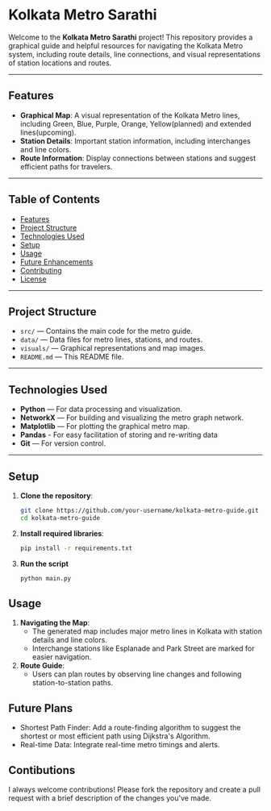 # Kolkata Metro Sarathi

Welcome to the **Kolkata Metro Sarathi** project! This repository provides a graphical guide and helpful resources for navigating the Kolkata Metro system, including route details, line connections, and visual representations of station locations and routes.

---

## Features

- **Graphical Map**: A visual representation of the Kolkata Metro lines, including Green, Blue, Purple, Orange, Yellow(planned) and extended lines(upcoming).
- **Station Details**: Important station information, including interchanges and line colors.
- **Route Information**: Display connections between stations and suggest efficient paths for travelers.

---

## Table of Contents

- [Features](#features)
- [Project Structure](#project-structure)
- [Technologies Used](#technologies-used)
- [Setup](#setup)
- [Usage](#usage)
- [Future Enhancements](#future-enhancements)
- [Contributing](#contributing)
- [License](#license)

---

## Project Structure

- `src/` — Contains the main code for the metro guide.
- `data/` — Data files for metro lines, stations, and routes.
- `visuals/` — Graphical representations and map images.
- `README.md` — This README file.

---

## Technologies Used

- **Python** — For data processing and visualization.
- **NetworkX** — For building and visualizing the metro graph network.
- **Matplotlib** — For plotting the graphical metro map.
- **Pandas** - For easy facilitation of storing and re-writing data 
- **Git** — For version control.

---

## Setup

1. **Clone the repository**:
   ```bash
   git clone https://github.com/your-username/kolkata-metro-guide.git
   cd kolkata-metro-guide
2. **Install required libraries**:
   ```bash
   pip install -r requirements.txt
3. **Run the script**
   ```bash
   python main.py

## Usage

1. **Navigating the Map**:
   - The generated map includes major metro lines in Kolkata with station details and line colors.
   - Interchange stations like Esplanade and Park Street are marked for easier navigation.
2. **Route Guide**:
   - Users can plan routes by observing line changes and following station-to-station paths.
  
## Future Plans
  - Shortest Path Finder: Add a route-finding algorithm to suggest the shortest or most efficient path using Dijkstra's Algorithm.
  - Real-time Data: Integrate real-time metro timings and alerts.

## Contibutions
  I always welcome contributions! 
  Please fork the repository and create a pull request with a brief description of the changes you've made.


   
